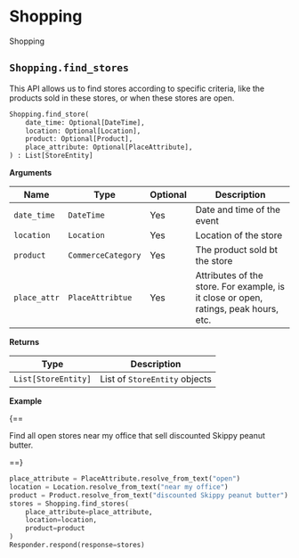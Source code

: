 # Shopping

Shopping

## `Shopping.find_stores`

This API allows us to find stores according to specific criteria, like the products sold in these stores, or when these stores are open.

``` py
Shopping.find_store(
    date_time: Optional[DateTime],
    location: Optional[Location],
    product: Optional[Product],
    place_attribute: Optional[PlaceAttribute],
) : List[StoreEntity]
```

**Arguments**

| Name          | Type          | Optional  | Description                              |
| ------------- | --------------| --------- | ---------------------------------------- |
| `date_time`        | `DateTime`  | Yes        | Date and time of the event        |
| `location`        | `Location`  | Yes        | Location of the store      |
| `product`        | `CommerceCategory`  | Yes        | The product sold bt the store        |
| `place_attr`        | `PlaceAttribtue`  | Yes        | Attributes of the store. For example, is it close or open, ratings, peak hours, etc.        |

**Returns**

| Type          | Description       |
| ------------- | ----------------- |
| `List[StoreEntity]`    | List of `StoreEntity` objects |

**Example**

{==

Find all open stores near my office that sell discounted Skippy peanut butter.

==}

``` py
place_attribute = PlaceAttribute.resolve_from_text("open")
location = Location.resolve_from_text("near my office")
product = Product.resolve_from_text("discounted Skippy peanut butter")
stores = Shopping.find_stores(
    place_attribute=place_attribute,
    location=location,
    product=product
)
Responder.respond(response=stores)
```
